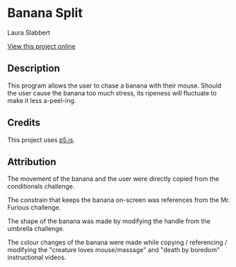 # Banana Split

Laura Slabbert

[View this project online](URL_FOR_THE_RUNNING_PROJECT)

## Description

This program allows the user to chase a banana with their mouse. Should the user cause the banana too much stress, its ripeness will fluctuate to make it less a-peel-ing.

## Credits

This project uses [p5.js](https://p5js.org).

## Attribution

The movement of the banana and the user were directly copied from the conditionals challenge.

The constrain that keeps the banana on-screen was references from the Mr. Furious challenge.

The shape of the banana was made by modifying the handle from the umbrella challenge.

The colour changes of the banana were made while copying / referencing / modifying the "creature loves mouse/massage" and "death by boredom" instructional videos.
